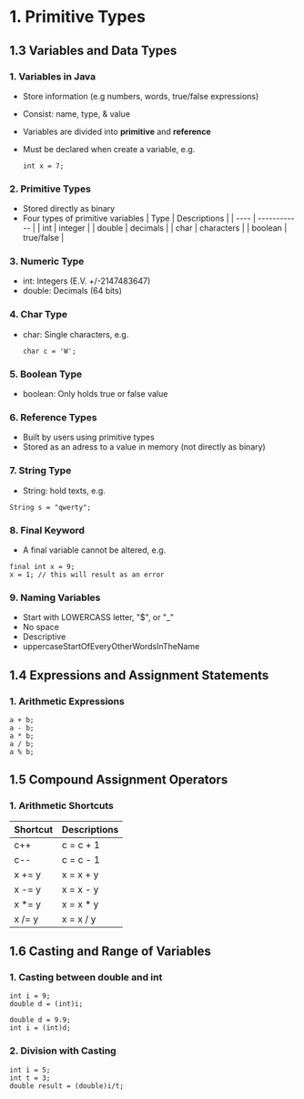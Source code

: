 # 1. Primitive Types

## 1.3 Variables and Data Types

### 1. Variables in Java
- Store information (e.g numbers, words, true/false expressions)
- Consist: name, type, & value
- Variables are divided into **primitive** and **reference**
- Must be declared when create a variable, e.g.
  
  ```
  int x = 7;
  ```

### 2. Primitive Types
- Stored directly as binary
- Four types of primitive variables
  | Type | Descriptions |
  | ---- | ------------ |
  | int | integer |
  | double | decimals |
  | char | characters |
  | boolean | true/false |

### 3. Numeric Type
- int: Integers (E.V. +/-2147483647)
- double: Decimals (64 bits)

### 4. Char Type
- char: Single characters, e.g.
  
  ```
  char c = 'W';
  ```
### 5. Boolean Type
- boolean: Only holds true or false value

### 6. Reference Types
- Built by users using primitive types
- Stored as an adress to a value in memory (not directly as binary)

### 7. String Type
- String: hold texts, e.g.

```
String s = "qwerty";
```

### 8. Final Keyword
- A final variable cannot be altered, e.g.

```
final int x = 9;
x = 1; // this will result as an error
```

### 9. Naming Variables
- Start with LOWERCASS letter, "$", or "_"
- No space
- Descriptive
- uppercaseStartOfEveryOtherWordsInTheName



## 1.4 Expressions and Assignment Statements

### 1. Arithmetic Expressions

```
a + b;
a - b;
a * b;
a / b;
a % b;
```



## 1.5 Compound Assignment Operators

### 1. Arithmetic Shortcuts
   | Shortcut | Descriptions |
   | ---- | ------------ |
   | c++ | c = c + 1 |
   | c-- | c = c - 1 |
   | x += y | x = x + y |
   | x -= y | x = x - y |
   | x *= y | x = x * y |
   | x /= y | x = x / y |



## 1.6 Casting and Range of Variables

### 1. Casting between double and int

```
int i = 9;
double d = (int)i;
```
```
double d = 9.9;
int i = (int)d;
```

### 2. Division with Casting

```
int i = 5;
int t = 3;
double result = (double)i/t;
```
